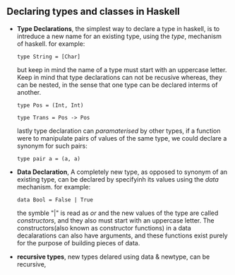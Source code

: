 ## Declaring types and classes in Haskell

* **Type Declarations**, the simplest way to declare a type in haskell,
  is to intreduce a new name for an existing type, using the *type*,
  mechanism of haskell.
  for example:
  ```
  type String = [Char]
  ```
  but keep in mind the name of a type must start with an uppercase letter.
  Keep in mind that type declarations can not be recusive whereas, they
  can be nested, in the sense that one type can be declared interms of another.
  ```
  type Pos = (Int, Int)
  
  type Trans = Pos -> Pos
  ```
  lastly type declaration can *paramaterised* by other types, if a function
  were to manipulate pairs of values of the same type, we could declare
  a synonym for such pairs:
  ```
  type pair a = (a, a)
  ```

* **Data Declaration**, A completely new type, as opposed to synonym of an
  existing type, can be declared by specifyinh its values using the *data*
  mechanism. for example:
  ```
  data Bool = False | True
  ```
  the symble "|" is read as *or* and the new values of the type are called
  *constructors*, and they also must start with an uppercase letter.
  The constructors(also known as constructor functions) in a data decalarations 
  can also have arguments, and these functions exist purely for the purpose of
  building pieces of data.
  
* **recursive types**, new types delared using data & newtype, can be recursive,
  



